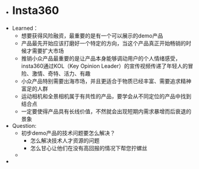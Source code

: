 - # Insta360
- Learned：
	- 想要获得风险融资，最重要的是有一个可以展示的demo产品
	- 产品最先开始应该打磨好一个特定的方向，当这个产品真正开始畅销的时候才需要扩大市场
	- 推销小众产品最重要的是让产品本身能够调动用户的个人情绪感受，insta360通过KOL（Key Opinion Leader）的宣传视频传递了年轻人的冒险、激情、奇特、活力、有趣
	- 小众产品特别需要出海市场，并且更适合于物质已经丰富、需要追求精神富足的人群
	- 运动相机和全景相机属于有共性的产品，要学会从不同定位的产品中找到结合点
	- 一定要使得产品具有长线价值，不然就会出现短期内需求暴增而后衰退的景象
- Question:
	- 初步demo产品的技术问题要怎么解决？
		- 怎么解决技术人才资源的问题
		- 怎么甘心让他们在没有高回报的情况下帮您拧螺丝
	-
-